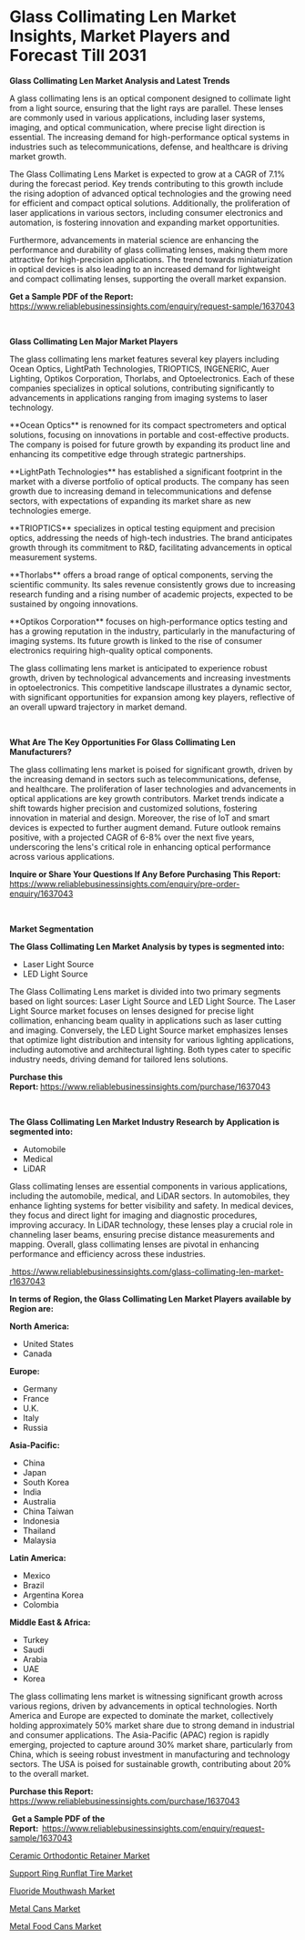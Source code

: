 <p><h1>Glass Collimating Len Market Insights, Market Players and Forecast Till 2031</h1></p><p><strong>Glass Collimating Len Market Analysis and Latest Trends</strong></p>
<p><p>A glass collimating lens is an optical component designed to collimate light from a light source, ensuring that the light rays are parallel. These lenses are commonly used in various applications, including laser systems, imaging, and optical communication, where precise light direction is essential. The increasing demand for high-performance optical systems in industries such as telecommunications, defense, and healthcare is driving market growth.</p><p>The Glass Collimating Lens Market is expected to grow at a CAGR of 7.1% during the forecast period. Key trends contributing to this growth include the rising adoption of advanced optical technologies and the growing need for efficient and compact optical solutions. Additionally, the proliferation of laser applications in various sectors, including consumer electronics and automation, is fostering innovation and expanding market opportunities. </p><p>Furthermore, advancements in material science are enhancing the performance and durability of glass collimating lenses, making them more attractive for high-precision applications. The trend towards miniaturization in optical devices is also leading to an increased demand for lightweight and compact collimating lenses, supporting the overall market expansion.</p></p>
<p><strong>Get a Sample PDF of the Report:&nbsp;</strong> <a href="https://www.reliablebusinessinsights.com/enquiry/request-sample/1637043">https://www.reliablebusinessinsights.com/enquiry/request-sample/1637043</a></p>
<p>&nbsp;</p>
<p><strong>Glass Collimating Len Major Market Players</strong></p>
<p><p>The glass collimating lens market features several key players including Ocean Optics, LightPath Technologies, TRIOPTICS, INGENERIC, Auer Lighting, Optikos Corporation, Thorlabs, and Optoelectronics. Each of these companies specializes in optical solutions, contributing significantly to advancements in applications ranging from imaging systems to laser technology.</p><p>**Ocean Optics** is renowned for its compact spectrometers and optical solutions, focusing on innovations in portable and cost-effective products. The company is poised for future growth by expanding its product line and enhancing its competitive edge through strategic partnerships.</p><p>**LightPath Technologies** has established a significant footprint in the market with a diverse portfolio of optical products. The company has seen growth due to increasing demand in telecommunications and defense sectors, with expectations of expanding its market share as new technologies emerge.</p><p>**TRIOPTICS** specializes in optical testing equipment and precision optics, addressing the needs of high-tech industries. The brand anticipates growth through its commitment to R&D, facilitating advancements in optical measurement systems.</p><p>**Thorlabs** offers a broad range of optical components, serving the scientific community. Its sales revenue consistently grows due to increasing research funding and a rising number of academic projects, expected to be sustained by ongoing innovations.</p><p>**Optikos Corporation** focuses on high-performance optics testing and has a growing reputation in the industry, particularly in the manufacturing of imaging systems. Its future growth is linked to the rise of consumer electronics requiring high-quality optical components.</p><p>The glass collimating lens market is anticipated to experience robust growth, driven by technological advancements and increasing investments in optoelectronics. This competitive landscape illustrates a dynamic sector, with significant opportunities for expansion among key players, reflective of an overall upward trajectory in market demand.</p></p>
<p>&nbsp;</p>
<p><strong>What Are The Key Opportunities For Glass Collimating Len Manufacturers?</strong></p>
<p><p>The glass collimating lens market is poised for significant growth, driven by the increasing demand in sectors such as telecommunications, defense, and healthcare. The proliferation of laser technologies and advancements in optical applications are key growth contributors. Market trends indicate a shift towards higher precision and customized solutions, fostering innovation in material and design. Moreover, the rise of IoT and smart devices is expected to further augment demand. Future outlook remains positive, with a projected CAGR of 6-8% over the next five years, underscoring the lens's critical role in enhancing optical performance across various applications.</p></p>
<p><strong>Inquire or Share Your Questions If Any Before Purchasing This Report:</strong> <a href="https://www.reliablebusinessinsights.com/enquiry/pre-order-enquiry/1637043">https://www.reliablebusinessinsights.com/enquiry/pre-order-enquiry/1637043</a></p>
<p>&nbsp;</p>
<p><strong>Market Segmentation</strong></p>
<p><strong>The Glass Collimating Len Market Analysis by types is segmented into:</strong></p>
<p><ul><li>Laser Light Source</li><li>LED Light Source</li></ul></p>
<p><p>The Glass Collimating Lens market is divided into two primary segments based on light sources: Laser Light Source and LED Light Source. The Laser Light Source market focuses on lenses designed for precise light collimation, enhancing beam quality in applications such as laser cutting and imaging. Conversely, the LED Light Source market emphasizes lenses that optimize light distribution and intensity for various lighting applications, including automotive and architectural lighting. Both types cater to specific industry needs, driving demand for tailored lens solutions.</p></p>
<p><strong>Purchase this Report:&nbsp;</strong><a href="https://www.reliablebusinessinsights.com/purchase/1637043">https://www.reliablebusinessinsights.com/purchase/1637043</a></p>
<p>&nbsp;</p>
<p><strong>The Glass Collimating Len Market Industry Research by Application is segmented into:</strong></p>
<p><ul><li>Automobile</li><li>Medical</li><li>LiDAR</li></ul></p>
<p><p>Glass collimating lenses are essential components in various applications, including the automobile, medical, and LiDAR sectors. In automobiles, they enhance lighting systems for better visibility and safety. In medical devices, they focus and direct light for imaging and diagnostic procedures, improving accuracy. In LiDAR technology, these lenses play a crucial role in channeling laser beams, ensuring precise distance measurements and mapping. Overall, glass collimating lenses are pivotal in enhancing performance and efficiency across these industries.</p></p>
<p><a href="https://www.reliablebusinessinsights.com/glass-collimating-len-market-r1637043">&nbsp;https://www.reliablebusinessinsights.com/glass-collimating-len-market-r1637043</a></p>
<p><strong>In terms of Region, the Glass Collimating Len Market Players available by Region are:</strong></p>
<p>
    <p> <strong> North America: </strong>
        <ul>
            <li>United States</li>
            <li>Canada</li>
        </ul>
        </p> 
    <p> <strong> Europe: </strong>
        <ul>
            <li>Germany</li>
            <li>France</li>
            <li>U.K.</li>
            <li>Italy</li>
            <li>Russia</li>
        </ul>
        </p> 
    <p> <strong> Asia-Pacific: </strong>
        <ul>
            <li>China</li>
            <li>Japan</li>
            <li>South Korea</li>
            <li>India</li>
            <li>Australia</li>
            <li>China Taiwan</li>
            <li>Indonesia</li>
            <li>Thailand</li>
            <li>Malaysia</li>
        </ul>
        </p> 
    <p> <strong> Latin America: </strong>
        <ul>
            <li>Mexico</li>
            <li>Brazil</li>
            <li>Argentina Korea</li>
            <li>Colombia</li>
        </ul>
        </p> 
    <p> <strong> Middle East & Africa: </strong>
        <ul>
            <li>Turkey</li>
            <li>Saudi</li>
            <li>Arabia</li>
            <li>UAE</li>
            <li>Korea</li>
        </ul>
    </p>
    </p>
<p><p>The glass collimating lens market is witnessing significant growth across various regions, driven by advancements in optical technologies. North America and Europe are expected to dominate the market, collectively holding approximately 50% market share due to strong demand in industrial and consumer applications. The Asia-Pacific (APAC) region is rapidly emerging, projected to capture around 30% market share, particularly from China, which is seeing robust investment in manufacturing and technology sectors. The USA is poised for sustainable growth, contributing about 20% to the overall market.</p></p>
<p><strong>Purchase this Report: </strong><a href="https://www.reliablebusinessinsights.com/purchase/1637043">https://www.reliablebusinessinsights.com/purchase/1637043</a></p>
<p>&nbsp;<strong>Get a Sample PDF of the Report:&nbsp;&nbsp;</strong><a href="https://www.reliablebusinessinsights.com/enquiry/request-sample/1637043">https://www.reliablebusinessinsights.com/enquiry/request-sample/1637043</a></p>
<p><strong></strong></p>
<p><p><a href="https://github.com/JubayerMia832/Market-Research-Report-List-1/blob/main/ceramic-orthodontic-retainer-market.md">Ceramic Orthodontic Retainer Market</a></p><p><a href="https://medium.com/@oswaldheman9gu/emerging-market-trends-and-regional-analysis-of-support-ring-runflat-tire-market-forecasted-for-a9e26120d82c">Support Ring Runflat Tire Market</a></p><p><a href="https://issuu.com/reportprime-2/docs/fluoride-mouthwash-market-size-2030_bb883220bde60f">Fluoride Mouthwash Market</a></p><p><a href="https://www.linkedin.com/pulse/metal-cans-market-research-report-exploring-size-revenue-analysis-8wnjf?trackingId=OMus34PGT4GMozLcwHSiYg%3D%3D">Metal Cans Market</a></p><p><a href="https://www.linkedin.com/pulse/what-influencing-future-metal-food-cans-market-insights-eaobe?trackingId=N3960XqEQFmB%2FsYbXKKyGQ%3D%3D">Metal Food Cans Market</a></p></p>